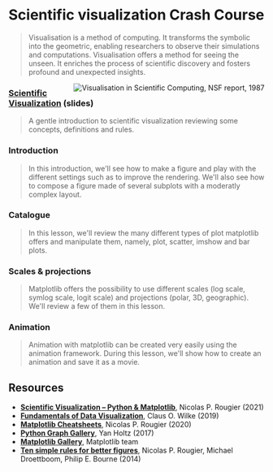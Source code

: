 # Scientific visualization Crash Course

> Visualisation is a method of computing. It transforms the symbolic into the geometric, enabling researchers to observe their simulations and computations. Visualisation offers a method for seeing the unseen. It enriches the process of scientific discovery and fosters profound and unexpected insights.

<img align="right" alt="Visualisation in Scientific Computing, NSF report, 1987"></img>

### [Scientific Visualization](slides/dataviz.pdf) (slides)

> A gentle introduction to scientific visualization reviewing some
> concepts, definitions and rules.

### Introduction

> In this introduction, we'll see how to make a figure and play with the
> different settings such as to improve the rendering. We'll also see
> how to compose a figure made of several subplots with a moderatly
> complex layout.

### Catalogue

> In this lesson, we'll review the many different types of plot
> matplotlib offers and manipulate them, namely, plot, scatter, imshow
> and bar plots.

### Scales & projections

> Matplotlib offers the possibility to use different scales (log
> scale, symlog scale, logit scale) and projections (polar, 3D,
> geographic). We'll review a few of them in this lesson.

### Animation

>  Animation with matplotlib can be created very easily using the
>  animation framework. During this lesson, we'll show how to create
>  an animation and save it as a movie.


## Resources

- [**Scientific Visualization – Python & Matplotlib**](https://github.com/rougier/scientific-visualization-book), Nicolas P. Rougier (2021)
- [**Fundamentals of Data
  Visualization**](https://serialmentor.com/dataviz/), Claus
  O. Wilke (2019)
- **[Matplotlib Cheatsheets]**, Nicolas P. Rougier (2020)
- **[Python Graph Gallery]**, Yan Holtz (2017)
- **[Matplotlib Gallery]**, Matplotlib team
- **[Ten simple rules for better figures]**, 
    Nicolas P. Rougier, Michael Droettboom, Philip E. Bourne (2014)


<!-- Links -------------------------------------------------------------------->
[Matplotlib cheatsheets]: https://github.com/matplotlib/cheatsheets
[Matplotlib Gallery]: https://matplotlib.org/stable/gallery/index.html
[Data Visualization Catalogue]: https://datavizcatalogue.com/
[Python Graph Gallery]: https://python-graph-gallery.com/
[Ten simple rules for better figures]: https://journals.plos.org/ploscompbiol/article?id=10.1371/journal.pcbi.1003833

